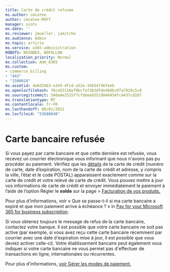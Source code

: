 ```yaml
---
title: Carte de crédit refusée
ms.author: cmcatee
author: cmcatee-MSFT
manager: scotv
ms.date: ''
ms.reviewer: jmueller, jamitche
ms.audience: Admin
ms.topic: article
ms.service: o365-administration
ROBOTS: NOINDEX, NOFOLLOW
localization_priority: Normal
ms.collection: Adm_O365
ms.custom:
- commerce_billing
- "443"
- "1500018"
ms.assetid: 4e6d34b3-e3e5-4fcd-a52e-34b54746feeb
ms.openlocfilehash: 76ce53116ef0bcfaf382dfde4b0bc0fa7829c5c8
ms.sourcegitcommit: 540a4e2515f7cfddee65519046454fc4437cd287
ms.translationtype: MT
ms.contentlocale: fr-FR
ms.lasthandoff: 08/01/2021
ms.locfileid: "53688648"
---
```

# <a name="declined-credit-card"></a>Carte bancaire refusée

Si vous payez par carte bancaire et que cette dernière est refusée, vous recevez un courrier électronique vous informant que nous n'avons pas pu procéder au paiement. Vérifiez que les [détails](https://go.microsoft.com/fwlink/p/?linkid=842054) de la carte de crédit (numéro de carte, date d’expiration, nom de la carte de crédit et adresse, y compris la ville, l’état et le code POSTAL) apparaissent exactement comme sur la carte de crédit et votre relevé de carte de crédit. Vous pouvez mettre à jour vos informations de carte de crédit et envoyer immédiatement le paiement à l’aide de l’option Régler le **solde** sur la page   >  [Facturation de vos produits.](https://go.microsoft.com/fwlink/p/?linkid=842054)

Pour plus d’informations, voir « Que se passe-t-il si ma carte bancaire a expiré et que mon paiement arrive à échéance ? » in [Pay for your Microsoft 365 for business subscription](/microsoft-365/commerce/billing-and-payments/pay-for-your-subscription#what-if-my-credit-card-was-declined-and-my-payment-is-past-due).
  
Si vous obtenez toujours le message de refus de la carte bancaire, contactez votre banque. Il est possible que votre carte bancaire ne soit pas active (par exemple, si vous avez reçu cette carte bancaire récemment par courrier avec une date d'expiration mise à jour, il est possible que vous deviez activer celle-ci). Votre établissement bancaire peut également vous indiquer si votre carte bancaire ne vous permet pas d'effectuer de transactions en ligne, internationales ou récurrentes.  
  
Pour plus d’informations, [voir Gérer les modes de paiement.](/microsoft-365/commerce/billing-and-payments/manage-payment-methods)